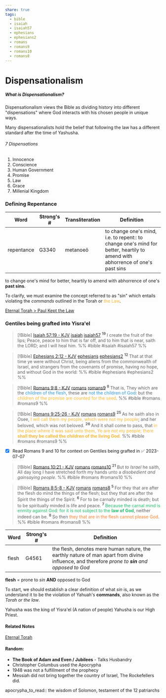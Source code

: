 ```yaml
---
share: true
tags:
  - bible
  - isaiah
  - isaiah57
  - ephesians
  - ephesians2
  - romans
  - romans9
  - romans10
  - romans8
---
```



# Dispensationalism 



##### What is Dispensationalism?
Dispensationalism views the Bible as dividing history into different "dispensations" where God interacts with his chosen people in unique ways.

Many dispensationalists hold the belief that following the law has a different standard after the time of Yashusha.

###### 7 Dispensations
1. Innocence
2. Conscience
3. Human Government
4. Promise
5. Law
6. Grace
7. Millenial Kingdom

### Defining Repentance
|Word|Strong's #|Transliteration|Definition|
|----|----|----|----|
|repentance|G3340|metanoeō|to change one's mind, i.e. to repent:: to change one's mind for better, heartily to amend with abhorrence of one's past sins|

to change one's mind for better, heartily to amend with abhorrence of one's **past sins**.

To clarify, we must examine the concept referred to as "sin" which entails violating the *commands* outlined in the Torah or <span style='color:#f7b731'>the Law</span>.


[Eternal Torah > Paul Kept the Law](../Law/Eternal%20Torah.md#paul-kept-the-law)

### Gentiles being grafted into Yisra'el
> [!Bible] [Isaiah 57:19 - KJV](https://bible-api.com/isa+57:19?translation=kjv) [isaiah](isaiah.md#) [isaiah57](isaiah57.md#)
>  <sup> **19** </sup>I create the fruit of the lips; Peace, peace to him that is  far off, and to him that is near, saith the LORD; and I will heal him.
 %% #bible #isaiah #isaiah57 %%

> [!Bible] [Ephesians 2:12 - KJV](https://bible-api.com/eph+2:12?translation=kjv) [ephesians](ephesians.md#) [ephesians2](ephesians2.md#)
>  <sup> **12** </sup>That at that time ye were without Christ, being aliens from the commonwealth of Israel, and strangers from the covenants of promise, having no hope, and without God in the world:
 %% #bible #ephesians #ephesians2 %%

> [!Bible] [Romans 9:8 - KJV](https://bible-api.com/romans+9:8?translation=kjv) [romans](romans.md#) [romans9](romans9.md#)
>  <sup> **8** </sup>That is, They which are the <span style='color:#2d98da'>children of the flesh</span>, these are <span style='color:#2d98da'>not the children of God</span>: but the <span style='color:#f7b731'>children of the promise are counted for the seed</span>.
 %% #bible #romans #romans9 %%

> [!Bible] [Romans 9:25-26 - KJV](https://bible-api.com/roma+9:25-26?translation=kjv) [romans](romans.md#) [romans9](romans9.md#)
>  <sup> **25** </sup>As he saith also in Osee,<span style='color:#f7b731'> I will call them my people, which were not my people</span>; and her beloved, which was not beloved. <sup> **26** </sup>And it shall come to pass, that <span style='color:#f7b731'>in the place where it was said unto them, Ye are not my people; there **shall they be called the children of the living God**.</span>
 %% #bible #romans #romans9 %%

- [x] Read Romans 9 and 10 for context on Gentiles being grafted in ✅ 2023-07-07

> [!Bible] [Romans 10:21 - KJV](https://bible-api.com/roma+10:21?translation=kjv) [romans](romans.md#) [romans10](romans10.md#)
>  <sup> **21** </sup>But *to Israel* he saith, All day long I have stretched forth my hands unto a *disobedient and gainsaying people*.
 %% #bible #romans #romans10 %%

> [!Bible] [Romans 8:5-8 - KJV](https://bible-api.com/roman+8:5-8?translation=kjv) [romans](romans.md#) [romans8](romans8.md#)
>  <sup> **5** </sup>For they that are after the flesh do mind the things of the flesh; but they that are after the Spirit the things of the Spirit. <sup> **6** </sup>For to be carnally minded is death; but to be spiritually minded is life and peace. <sup> **7** </sup><span style='color:#20bf6b'>Because the carnal mind is enmity against God: for it is not subject to the **law of God**</span>, neither indeed can be. <sup> **8** </sup>So then <span style='color:#fa8231'>they that are in the flesh cannot please God</span>.
 %% #bible #romans #romans8 %%

|Word|Strong's #|Definition|
|----|----|----|
|flesh|G4561|the flesh, denotes mere human nature, the earthly nature of man apart from divine influence, and therefore *prone to **sin** and opposed to God*|


**flesh** = prone to *sin* **AND** opposed to God

To start, we should establish a clear definition of what *sin* is, as we understand it to be the violation of Yahuah's **commands**, also known as the *Torah or the law*.


Yahusha was the king of Yisra'el (A nation of people)
Yahusha is our High Priest.



#### Related Notes

[Eternal Torah](../Law/Eternal%20Torah.md#)

#### Random:
- **The Book of Adam and Even / Jubilees** - Talks Husbandry
- Christopher Columbus used the Apocrypha
- 1948 was not a fulfillment of the prophecy
- Messiah did not bring together the country of Israel, The Rockefellers did.

apocrypha_to_read:: the wisdom of Solomon, testament of the 12 patriarchs 
